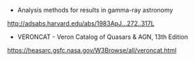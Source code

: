 
- Analysis methods for results in gamma-ray astronomy

http://adsabs.harvard.edu/abs/1983ApJ...272..317L



- VERONCAT - Veron Catalog of Quasars & AGN, 13th Edition

https://heasarc.gsfc.nasa.gov/W3Browse/all/veroncat.html